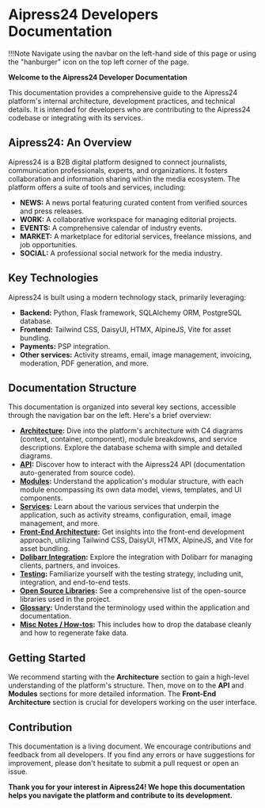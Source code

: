 # Aipress24 Developers Documentation

!!!Note
    Navigate using the navbar on the left-hand side of this page or using the "hanburger" icon on the top left corner of the page.

**Welcome to the Aipress24 Developer Documentation**

This documentation provides a comprehensive guide to the Aipress24 platform's internal architecture, development practices, and technical details. It is intended for developers who are contributing to the Aipress24 codebase or integrating with its services.

## Aipress24: An Overview

Aipress24 is a B2B digital platform designed to connect journalists, communication professionals, experts, and organizations. It fosters collaboration and information sharing within the media ecosystem. The platform offers a suite of tools and services, including:

*   **NEWS:** A news portal featuring curated content from verified sources and press releases.
*   **WORK:** A collaborative workspace for managing editorial projects.
*   **EVENTS:** A comprehensive calendar of industry events.
*   **MARKET:** A marketplace for editorial services, freelance missions, and job opportunities.
*   **SOCIAL:** A professional social network for the media industry.

## Key Technologies

Aipress24 is built using a modern technology stack, primarily leveraging:

*   **Backend:** Python, Flask framework, SQLAlchemy ORM, PostgreSQL database.
*   **Frontend:** Tailwind CSS, DaisyUI, HTMX, AlpineJS, Vite for asset bundling.
*   **Payments:** PSP integration.
*   **Other services:** Activity streams, email, image management, invoicing, moderation, PDF generation, and more.

## Documentation Structure

This documentation is organized into several key sections, accessible through the navigation bar on the left. Here's a brief overview:

*   **[Architecture](./architecture/):** Dive into the platform's architecture with C4 diagrams (context, container, component), module breakdowns, and service descriptions. Explore the database schema with simple and detailed diagrams.
*   **[API](./api/):** Discover how to interact with the Aipress24 API (documentation auto-generated from source code).
*   **[Modules](./modules/):** Understand the application's modular structure, with each module encompassing its own data model, views, templates, and UI components.
*   **[Services](./services/):** Learn about the various services that underpin the application, such as activity streams, configuration, email, image management, and more.
*   **[Front-End Architecture](./front-end/):** Get insights into the front-end development approach, utilizing Tailwind CSS, DaisyUI, HTMX, AlpineJS, and Vite for asset bundling.
*   **[Dolibarr Integration](./dolibarr/):** Explore the integration with Dolibarr for managing clients, partners, and invoices.
*   **[Testing](./tests/):** Familiarize yourself with the testing strategy, including unit, integration, and end-to-end tests.
*   **[Open Source Libraries](./libraries/):** See a comprehensive list of the open-source libraries used in the project.
*   **[Glossary](./glossary/):** Understand the terminology used within the application and documentation.
*   **[Misc Notes / How-tos](./notes/):** This includes how to drop the database cleanly and how to regenerate fake data.

## Getting Started

We recommend starting with the **Architecture** section to gain a high-level understanding of the platform's structure. Then, move on to the **API** and **Modules** sections for more detailed information. The **Front-End Architecture** section is crucial for developers working on the user interface.

## Contribution

This documentation is a living document. We encourage contributions and feedback from all developers. If you find any errors or have suggestions for improvement, please don't hesitate to submit a pull request or open an issue.

**Thank you for your interest in Aipress24! We hope this documentation helps you navigate the platform and contribute to its development.**
